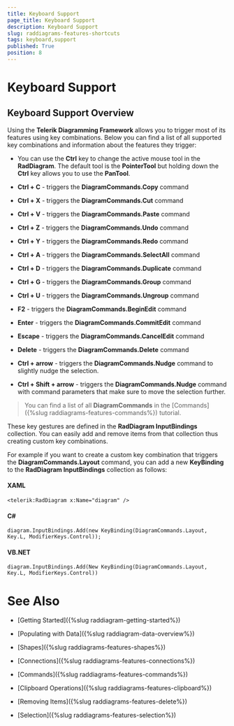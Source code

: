 ```yaml
---
title: Keyboard Support
page_title: Keyboard Support
description: Keyboard Support
slug: raddiagrams-features-shortcuts
tags: keyboard,support
published: True
position: 8
---
```


# Keyboard Support



## Keyboard Support Overview

Using the __Telerik Diagramming Framework__ allows you to trigger most of its features using key combinations. Below you can find a list of all supported key combinations and information about the features they trigger:
		

* You can use the __Ctrl__ key to change the active mouse tool in the __RadDiagram__. The default tool is the __PointerTool__ but holding down the __Ctrl__ key allows you to use the __PanTool__.
			

* __Ctrl + C__ - triggers the __DiagramCommands.Copy__ command
			

* __Ctrl + X__ - triggers the __DiagramCommands.Cut__ command
			

* __Ctrl + V__ - triggers the __DiagramCommands.Paste__ command
			

* __Ctrl + Z__ - triggers the __DiagramCommands.Undo__ command
			

* __Ctrl + Y__ - triggers the __DiagramCommands.Redo__ command
			

* __Ctrl + A__ - triggers the __DiagramCommands.SelectAll__ command
			

* __Ctrl + D__ - triggers the __DiagramCommands.Duplicate__ command
			

* __Ctrl + G__ - triggers the __DiagramCommands.Group__ command
			

* __Ctrl + U__ - triggers the __DiagramCommands.Ungroup__ command
			

* __F2__ - triggers the __DiagramCommands.BeginEdit__ command
			

* __Enter__ - triggers the __DiagramCommands.CommitEdit__ command
			

* __Escape__ - triggers the __DiagramCommands.CancelEdit__ command
			

* __Delete__ - triggers the __DiagramCommands.Delete__ command
			

* __Ctrl + arrow__ - triggers the __DiagramCommands.Nudge__ command to slightly nudge the selection. 
			

* __Ctrl + Shift + arrow__ - triggers the __DiagramCommands.Nudge__ command with command parameters that make sure to move the selection further.
			

>You can find a list of all __DiagramCommands__ in the [Commands]({%slug raddiagrams-features-commands%}) tutorial.
		  

These key gestures are defined in the __RadDiagram InputBindings__ collection. You can easily add and remove items from that collection thus creating custom key combinations.
		

For example if you want to create a custom key combination that triggers the __DiagramCommands.Layout__ command, you can add a new __KeyBinding__ to the __RadDiagram InputBindings__ collection as follows:
	  
#### __XAML__
	
    <telerik:RadDiagram x:Name="diagram" />		  
		  
#### __C#__
	
    diagram.InputBindings.Add(new KeyBinding(DiagramCommands.Layout, Key.L, ModifierKeys.Control));		  
		  
#### __VB.NET__ 

    diagram.InputBindings.Add(New KeyBinding(DiagramCommands.Layout, Key.L, ModifierKeys.Control))		  
		  
# See Also

 * [Getting Started]({%slug raddiagram-getting-started%})

 * [Populating with Data]({%slug raddiagram-data-overview%})

 * [Shapes]({%slug raddiagrams-features-shapes%})

 * [Connections]({%slug raddiagrams-features-connections%})

 * [Commands]({%slug raddiagrams-features-commands%})

 * [Clipboard Operations]({%slug raddiagrams-features-clipboard%})

 * [Removing Items]({%slug raddiagrams-features-delete%})

 * [Selection]({%slug raddiagrams-features-selection%})
